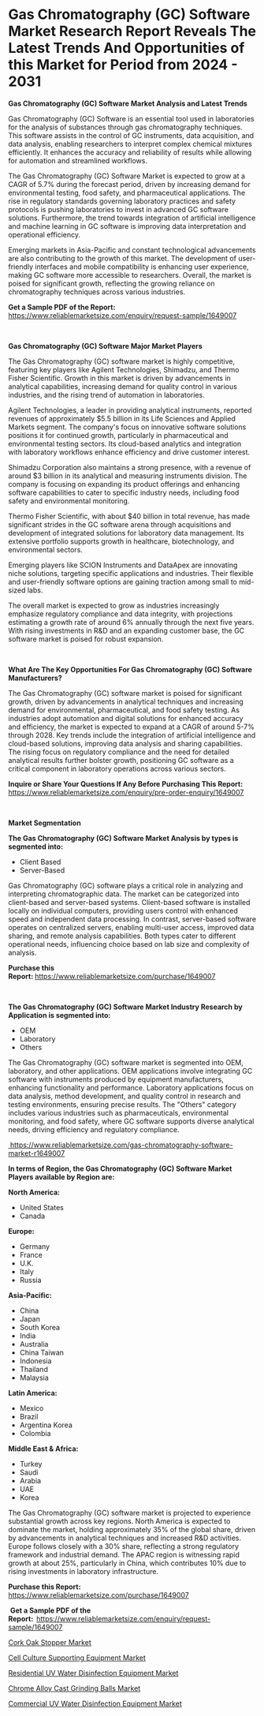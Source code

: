 <p><h1>Gas Chromatography (GC) Software Market Research Report Reveals The Latest Trends And Opportunities of this Market for Period from 2024 - 2031</h1></p><p><strong>Gas Chromatography (GC) Software Market Analysis and Latest Trends</strong></p>
<p><p>Gas Chromatography (GC) Software is an essential tool used in laboratories for the analysis of substances through gas chromatography techniques. This software assists in the control of GC instruments, data acquisition, and data analysis, enabling researchers to interpret complex chemical mixtures efficiently. It enhances the accuracy and reliability of results while allowing for automation and streamlined workflows.</p><p>The Gas Chromatography (GC) Software Market is expected to grow at a CAGR of 5.7% during the forecast period, driven by increasing demand for environmental testing, food safety, and pharmaceutical applications. The rise in regulatory standards governing laboratory practices and safety protocols is pushing laboratories to invest in advanced GC software solutions. Furthermore, the trend towards integration of artificial intelligence and machine learning in GC software is improving data interpretation and operational efficiency.</p><p>Emerging markets in Asia-Pacific and constant technological advancements are also contributing to the growth of this market. The development of user-friendly interfaces and mobile compatibility is enhancing user experience, making GC software more accessible to researchers. Overall, the market is poised for significant growth, reflecting the growing reliance on chromatography techniques across various industries.</p></p>
<p><strong>Get a Sample PDF of the Report:&nbsp;</strong> <a href="https://www.reliablemarketsize.com/enquiry/request-sample/1649007?utm_campaign=1173&utm_medium=2&utm_source=Github&utm_content=ia&utm_term=15102024&utm_id=gas-chromatography-gc-software">https://www.reliablemarketsize.com/enquiry/request-sample/1649007</a></p>
<p>&nbsp;</p>
<p><strong>Gas Chromatography (GC) Software Major Market Players</strong></p>
<p><p>The Gas Chromatography (GC) software market is highly competitive, featuring key players like Agilent Technologies, Shimadzu, and Thermo Fisher Scientific. Growth in this market is driven by advancements in analytical capabilities, increasing demand for quality control in various industries, and the rising trend of automation in laboratories.</p><p>Agilent Technologies, a leader in providing analytical instruments, reported revenues of approximately $5.5 billion in its Life Sciences and Applied Markets segment. The company's focus on innovative software solutions positions it for continued growth, particularly in pharmaceutical and environmental testing sectors. Its cloud-based analytics and integration with laboratory workflows enhance efficiency and drive customer interest.</p><p>Shimadzu Corporation also maintains a strong presence, with a revenue of around $3 billion in its analytical and measuring instruments division. The company is focusing on expanding its product offerings and enhancing software capabilities to cater to specific industry needs, including food safety and environmental monitoring.</p><p>Thermo Fisher Scientific, with about $40 billion in total revenue, has made significant strides in the GC software arena through acquisitions and development of integrated solutions for laboratory data management. Its extensive portfolio supports growth in healthcare, biotechnology, and environmental sectors.</p><p>Emerging players like SCION Instruments and DataApex are innovating niche solutions, targeting specific applications and industries. Their flexible and user-friendly software options are gaining traction among small to mid-sized labs.</p><p>The overall market is expected to grow as industries increasingly emphasize regulatory compliance and data integrity, with projections estimating a growth rate of around 6% annually through the next five years. With rising investments in R&D and an expanding customer base, the GC software market is poised for robust expansion.</p></p>
<p>&nbsp;</p>
<p><strong>What Are The Key Opportunities For Gas Chromatography (GC) Software Manufacturers?</strong></p>
<p><p>The Gas Chromatography (GC) software market is poised for significant growth, driven by advancements in analytical techniques and increasing demand for environmental, pharmaceutical, and food safety testing. As industries adopt automation and digital solutions for enhanced accuracy and efficiency, the market is expected to expand at a CAGR of around 5-7% through 2028. Key trends include the integration of artificial intelligence and cloud-based solutions, improving data analysis and sharing capabilities. The rising focus on regulatory compliance and the need for detailed analytical results further bolster growth, positioning GC software as a critical component in laboratory operations across various sectors.</p></p>
<p><strong>Inquire or Share Your Questions If Any Before Purchasing This Report:</strong> <a href="https://www.reliablemarketsize.com/enquiry/pre-order-enquiry/1649007?utm_campaign=1173&utm_medium=2&utm_source=Github&utm_content=ia&utm_term=15102024&utm_id=gas-chromatography-gc-software">https://www.reliablemarketsize.com/enquiry/pre-order-enquiry/1649007</a></p>
<p>&nbsp;</p>
<p><strong>Market Segmentation</strong></p>
<p><strong>The Gas Chromatography (GC) Software Market Analysis by types is segmented into:</strong></p>
<p><ul><li>Client Based</li><li>Server-Based</li></ul></p>
<p><p>Gas Chromatography (GC) software plays a critical role in analyzing and interpreting chromatographic data. The market can be categorized into client-based and server-based systems. Client-based software is installed locally on individual computers, providing users control with enhanced speed and independent data processing. In contrast, server-based software operates on centralized servers, enabling multi-user access, improved data sharing, and remote analysis capabilities. Both types cater to different operational needs, influencing choice based on lab size and complexity of analysis.</p></p>
<p><strong>Purchase this Report:&nbsp;</strong><a href="https://www.reliablemarketsize.com/purchase/1649007?utm_campaign=1173&utm_medium=2&utm_source=Github&utm_content=ia&utm_term=15102024&utm_id=gas-chromatography-gc-software">https://www.reliablemarketsize.com/purchase/1649007</a></p>
<p>&nbsp;</p>
<p><strong>The Gas Chromatography (GC) Software Market Industry Research by Application is segmented into:</strong></p>
<p><ul><li>OEM</li><li>Laboratory</li><li>Others</li></ul></p>
<p><p>The Gas Chromatography (GC) software market is segmented into OEM, laboratory, and other applications. OEM applications involve integrating GC software with instruments produced by equipment manufacturers, enhancing functionality and performance. Laboratory applications focus on data analysis, method development, and quality control in research and testing environments, ensuring precise results. The "Others" category includes various industries such as pharmaceuticals, environmental monitoring, and food safety, where GC software supports diverse analytical needs, driving efficiency and regulatory compliance.</p></p>
<p><a href="https://www.reliablemarketsize.com/gas-chromatography-software-market-r1649007?utm_campaign=1173&utm_medium=2&utm_source=Github&utm_content=ia&utm_term=15102024&utm_id=gas-chromatography-gc-software">&nbsp;https://www.reliablemarketsize.com/gas-chromatography-software-market-r1649007</a></p>
<p><strong>In terms of Region, the Gas Chromatography (GC) Software Market Players available by Region are:</strong></p>
<p>
    <p> <strong> North America: </strong>
        <ul>
            <li>United States</li>
            <li>Canada</li>
        </ul>
        </p> 
    <p> <strong> Europe: </strong>
        <ul>
            <li>Germany</li>
            <li>France</li>
            <li>U.K.</li>
            <li>Italy</li>
            <li>Russia</li>
        </ul>
        </p> 
    <p> <strong> Asia-Pacific: </strong>
        <ul>
            <li>China</li>
            <li>Japan</li>
            <li>South Korea</li>
            <li>India</li>
            <li>Australia</li>
            <li>China Taiwan</li>
            <li>Indonesia</li>
            <li>Thailand</li>
            <li>Malaysia</li>
        </ul>
        </p> 
    <p> <strong> Latin America: </strong>
        <ul>
            <li>Mexico</li>
            <li>Brazil</li>
            <li>Argentina Korea</li>
            <li>Colombia</li>
        </ul>
        </p> 
    <p> <strong> Middle East & Africa: </strong>
        <ul>
            <li>Turkey</li>
            <li>Saudi</li>
            <li>Arabia</li>
            <li>UAE</li>
            <li>Korea</li>
        </ul>
    </p>
    </p>
<p><p>The Gas Chromatography (GC) software market is projected to experience substantial growth across key regions. North America is expected to dominate the market, holding approximately 35% of the global share, driven by advancements in analytical techniques and increased R&D activities. Europe follows closely with a 30% share, reflecting a strong regulatory framework and industrial demand. The APAC region is witnessing rapid growth at about 25%, particularly in China, which contributes 10% due to rising investments in laboratory infrastructure.</p></p>
<p><strong>Purchase this Report: </strong><a href="https://www.reliablemarketsize.com/purchase/1649007?utm_campaign=1173&utm_medium=2&utm_source=Github&utm_content=ia&utm_term=15102024&utm_id=gas-chromatography-gc-software">https://www.reliablemarketsize.com/purchase/1649007</a></p>
<p>&nbsp;<strong>Get a Sample PDF of the Report:&nbsp;&nbsp;</strong><a href="https://www.reliablemarketsize.com/enquiry/request-sample/1649007?utm_campaign=1173&utm_medium=2&utm_source=Github&utm_content=ia&utm_term=15102024&utm_id=gas-chromatography-gc-software">https://www.reliablemarketsize.com/enquiry/request-sample/1649007</a></p>
<p><strong></strong></p>
<p><p><a href="https://www.linkedin.com/pulse/strategic-forecast-cork-oak-stopper-market-growth-trends-size-zq9xe?utm_campaign=1173&utm_medium=2&utm_source=Github&utm_content=ia&utm_term=15102024&utm_id=gas-chromatography-gc-software">Cork Oak Stopper Market</a></p><p><a href="https://www.linkedin.com/pulse/cell-culture-supporting-equipment-market-report-product-k7ube?utm_campaign=1173&utm_medium=2&utm_source=Github&utm_content=ia&utm_term=15102024&utm_id=gas-chromatography-gc-software">Cell Culture Supporting Equipment Market</a></p><p><a href="https://github.com/dongailes86c/Market-Research-Report-List-1/blob/main/residential-uv-water-disinfection-equipment-market.md?utm_campaign=1173&utm_medium=2&utm_source=Github&utm_content=ia&utm_term=15102024&utm_id=gas-chromatography-gc-software">Residential UV Water Disinfection Equipment Market</a></p><p><a href="https://www.linkedin.com/pulse/chrome-alloy-cast-grinding-balls-market-pulse-108-expansion-wafve?utm_campaign=1173&utm_medium=2&utm_source=Github&utm_content=ia&utm_term=15102024&utm_id=gas-chromatography-gc-software">Chrome Alloy Cast Grinding Balls Market</a></p><p><a href="https://github.com/lyndi2n3hdalbey/Market-Research-Report-List-1/blob/main/commercial-uv-water-disinfection-equipment-market.md?utm_campaign=1173&utm_medium=2&utm_source=Github&utm_content=ia&utm_term=15102024&utm_id=gas-chromatography-gc-software">Commercial UV Water Disinfection Equipment Market</a></p></p>